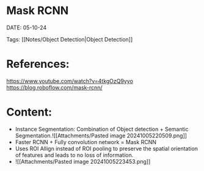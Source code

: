 
# Mask RCNN


DATE:  05-10-24


Tags: [[Notes/Object Detection|Object Detection]]

# References:

https://www.youtube.com/watch?v=4tkgOzQ9yyo
https://blog.roboflow.com/mask-rcnn/


# Content:

- Instance Segmentation: Combination of Object detection + Semantic Segmentation.![[Attachments/Pasted image 20241005220509.png]]
- Faster RCNN + Fully convolution network = Mask RCNN
- Uses ROI Allign instead of ROI pooling to preserve the spatial orientation of features and leads to no loss of information.
- ![[Attachments/Pasted image 20241005223453.png]]



